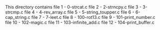 This directory contains
file 1 - 0-strcat.c
file 2 - 2-strncpy.c
file 3 - 3-strcmp.c
file 4 - 4-rev_array.c
file 5 - 5-string_toupper.c
file 6 - 6-cap_string.c
file 7 - 7-leet.c
file 8 - 100-rot13.c
file 9 - 101-print_number.c
file 10 - 102-magic.c
file 11 - 103-infinite_add.c
file 12 - 104-print_buffer.c

